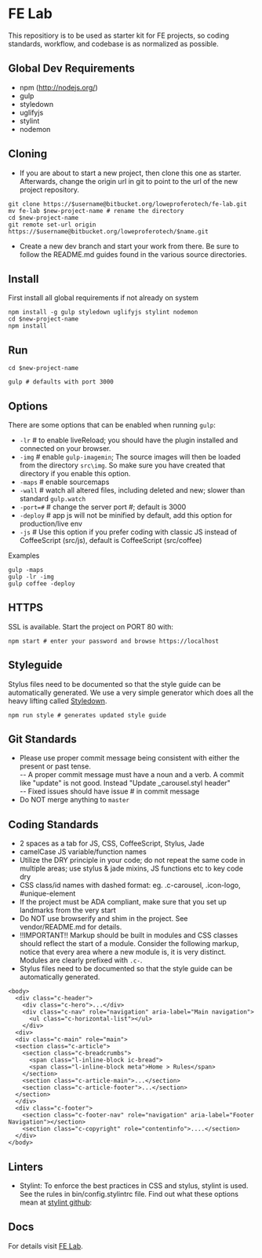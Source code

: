 FE Lab
=================
This repositiory is to be used as starter kit for FE projects, so coding standards, workflow, and codebase is as normalized as possible.

Global Dev Requirements
-------------
  * npm (http://nodejs.org/)
  * gulp
  * styledown
  * uglifyjs
  * stylint
  * nodemon

Cloning
-------------
- If you are about to start a new project, then clone this one as starter. Afterwards, change the origin url in git to point to the url of the new project repository.

```
git clone https://$username@bitbucket.org/loweproferotech/fe-lab.git
mv fe-lab $new-project-name # rename the directory
cd $new-project-name
git remote set-url origin https://$username@bitbucket.org/loweproferotech/$name.git
```

- Create a new dev branch and start your work from there. Be sure to follow the README.md guides found in the various source directories.

Install
-------------
First install all global requirements if not already on system

```
npm install -g gulp styledown uglifyjs stylint nodemon
cd $new-project-name
npm install
```

Run
-------------

```
cd $new-project-name

gulp # defaults with port 3000
```

Options
-------------
There are some options that can be enabled when running `gulp`:  
- `-lr`   # to enable liveReload; you should have the plugin installed and connected on your browser.  
- `-img`  # enable `gulp-imagemin`; The source images will then be loaded from the directory `src\img`. So make sure you have created that directory if you enable this option.  
- `-maps` # enable sourcemaps  
- `-wall` # watch all altered files, including deleted and new; slower than standard `gulp.watch`  
- `-port=#` # change the server port #; default is 3000  
- `-deploy` # app js will not be minified by default, add this option for production/live env  
- `-js`   # Use this option if you prefer coding with classic JS instead of CoffeeScript (src/js), default is CoffeeScript (src/coffee)

Examples
```
gulp -maps
gulp -lr -img
gulp coffee -deploy
```

HTTPS
-------------
SSL is available. Start the project on PORT 80 with:
```
npm start # enter your password and browse https://localhost
```

Styleguide
-------------
Stylus files need to be documented so that the style guide can be automatically generated. We use a very simple generator which does all the heavy lifting called [Styledown](https://github.com/styledown/styledown). 
```
npm run style # generates updated style guide
```

Git Standards
--------------
- Please use proper commit message being consistent with either the present or past tense.  
-- A proper commit message must have a noun and a verb. A commit like "update" is not good. Instead "Update _carousel.styl header"  
-- Fixed issues should have issue # in commit message  
- Do NOT merge anything to `master`  
  
Coding Standards
--------------
- 2 spaces as a tab for JS, CSS, CoffeeScript, Stylus, Jade  
- camelCase JS variable/function names  
- Utilize the DRY principle in your code; do not repeat the same code in multiple areas; use stylus & jade mixins, JS functions etc to key code dry
- CSS class/id names with dashed format: eg. .c-carousel, .icon-logo, #unique-element
- If the project must be ADA compliant, make sure that you set up landmarks from the very start
- Do NOT use browserify and shim in the project. See vendor/README.md for details.
- !!IMPORTANT!! Markup should be built in modules and CSS classes should reflect the start of a module. Consider the following markup, notice that every area where a new module is, it is very distinct. Modules are clearly prefixed with `.c-`. 
- Stylus files need to be documented so that the style guide can be automatically generated.
```
<body>
  <div class="c-header">
    <div class="c-hero">...</div>
    <div class="c-nav" role="navigation" aria-label="Main navigation">
      <ul class="c-horizontal-list"></ul>
    </div>
  <div>
  <div class="c-main" role="main">
  <section class="c-article">
    <section class="c-breadcrumbs">
      <span class="l-inline-block ic-bread">
      <span class="l-inline-block meta">Home > Rules</span>
    </section>
    <section class="c-article-main">...</section>
    <section class="c-article-footer">...</section>
  </section>
  </div>
  <div class="c-footer">
    <section class="c-footer-nav" role="navigation" aria-label="Footer Navigation"></section>
    <section class="c-copyright" role="contentinfo">....</section>
  </div>
</body>
```

Linters
------------
- Stylint: To enforce the best practices in CSS and stylus, stylint is used. See the rules in bin/config.stylintrc file. Find out what these options mean at [stylint github](https://github.com/rossPatton/stylint): 

Docs
------------
For details visit [FE Lab](https://loweproferotech.atlassian.net/wiki/display/IL/FE+Lab).
